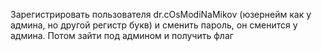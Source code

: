 Зарегистрировать пользователя dr.cOsModiNaMikov (юзернейм как у админа, но другой регистр букв) и сменить пароль, он сменится у админа. Потом зайти под админом и получить флаг

